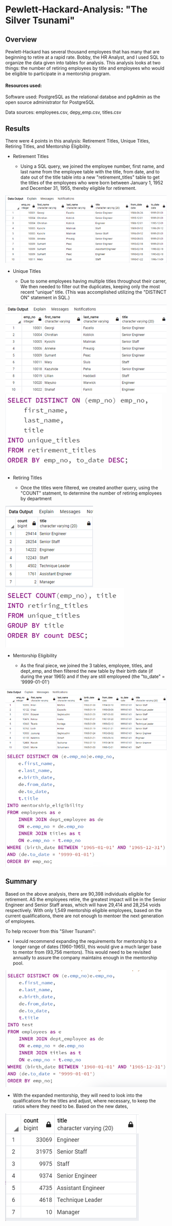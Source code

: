 # Pewlett-Hackard-Analysis: "The Silver Tsunami"
## Overview
Pewlett-Hackard has several thousand employees that has many that are beginning to retire at a rapid rate. Bobby, the HR Analyst, and I used SQL to organize the data given into tables for analysis. This analysis looks at two things: the number of retiring employees by title and employees who would be eligible to participate in a mentorship program.


#### Resources used:
Software used: PostgreSQL as the relational databse and pgAdmin as the open source administrator for PostgreSQL

Data sources: employees.csv, depy_emp.csv, titles.csv 


## Results
There were 4 points in this analysis: Retirement Titles, Unique Titles, Retiring Titles, and Mentorship Eligibility.

- Retirement Titles

  - Using a SQL query, we joined the employee number, first name, and last name from the employee table with the title, from date, and to date out of the title table into a new "retirement_titles" table to get the titles of the employees who were born between January 1, 1952 and December 31, 1955, thereby eligible for retirement.


<img src =Resources\retirement_titles.png>

- Unique Titles

  - Due to some employees having multiple titles throughout their carrer, We then needed to filter out the duplicates, keeping only the most recent "unique" title. (This was accomplished utilizing the "DISTINCT ON" statement in SQL.)


<img src=Resources\unique_titles.png> 

<img src= Resources\DISTINCT_ON_code.png> 

- Retiring Titles

  - Once the titles were filtered, we created another query, using the "COUNT" statment,  to determine the number of retiring employees by department




<img src= Resources\retiring_titles_count.png>

<img src= Resources\COUNT_code.png>

- Mentorship Eligibility

  - As the final piece, we joined the 3 tables, employee, titles, and dept_emp, and then filtered the new table by their birth date (if during the year 1965) and if they are still employeed (the "to_date" = '9999-01-01')


<img src= Resources\mentorship_eligibility.png>

<img src= Resources\mentorship_eligibility_code.png>




## Summary
Based on the above analysis, there are 90,398 individuals eligible for retirement. AS the employees retire, the greatest impact will be in the Senior Engineer and Senior Staff areas, which will have 29,414 and 28,254 voids respectively. With only 1,549 mentorship eligible employees, based on the current qualifications, there are not enough to mentoer the next generation of employees.

To help recover from this "Silver Tsunami":
- I would recommend expanding the requirements for mentorship to a longer range of dates (1960-1965), this would give a much larger base to mentor from (93,756 mentors). This would need to be revisited annually to assure the company maintains enough in the mentorship pool.

<img src= Resources\expanded_mentorship_code.png>

- With the expanded mentorship, they will need to look into the qualifications for the titles and adjust, where necessary, to keep the ratios where they need to be. Based on the new dates, 

<img src= Resources\new_COUNT.png>